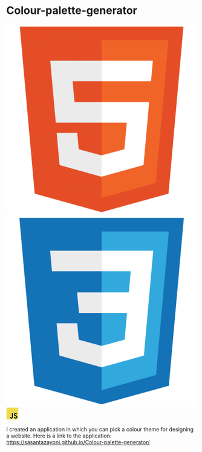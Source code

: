 # Colour-palette-generator

![HTML](tech/html.png) ![CSS](tech/css.png) ![Javascript](tech/javascript.png)

I created an application in which you can pick a colour theme for designing a website. Here is a link to the application: https://sasantazayoni.github.io/Colour-palette-generator/
